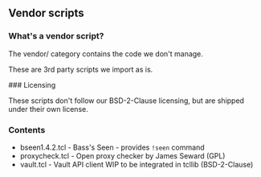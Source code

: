 ## Vendor scripts

### What's a vendor script?

The vendor/ category contains the code we don't manage.

These are 3rd party scripts we import as is.

### Licensing

These scripts don't follow our BSD-2-Clause licensing,
but are shipped under their own license.

### Contents

  - bseen1.4.2.tcl - Bass's Seen - provides `!seen` command
  - proxycheck.tcl - Open proxy checker by James Seward (GPL)
  - vault.tcl - Vault API client WIP to be integrated in tcllib (BSD-2-Clause)
